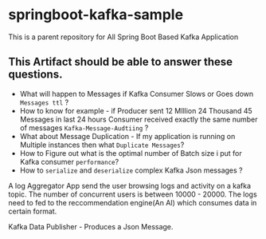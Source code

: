 # springboot-kafka-sample
This is a parent repository for All Spring Boot Based Kafka Application 

## This Artifact should be able to answer these questions.

* What will happen to Messages if Kafka Consumer Slows or Goes down `Messages ttl` ?
* How to know for example - if Producer sent 12 MIllion 24 Thousand 45 Messages in last 24 hours Consumer received exactly the same number of messages `Kafka-Message-Audtiing` ?
* What about Message Duplication - If my application is running on Multiple instances then what `Duplicate Messages`?
* How to Figure out what is the optimal number of Batch size i put for Kafka consumer `performance`?
* How to `serialize` and `deserialize` complex Kafka Json messages ?



A log Aggregator App send the user browsing logs and activity on a kafka topic.
The number of concurrent users is between 10000 - 20000.
The logs need to fed to the reccommendation engine(An AI) which consumes data in certain format.

Kafka Data Publisher - Produces a Json Message.

